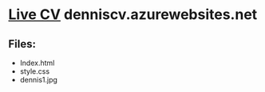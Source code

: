 # [Live CV](https://denniscv.azurewebsites.net/) denniscv.azurewebsites.net                 
## Files:
*   Index.html
*   style.css
*   dennis1.jpg 
